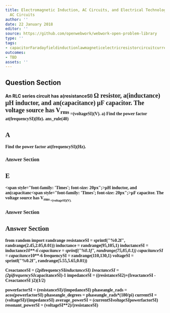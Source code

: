 ```yaml
---
title: Electromagnetic Induction, AC Circuits, and Electrical Technologies - RLC Series
  AC Circuits
author: ''
date: 22 January 2018
editor: ''
source: https://github.com/openwebwork/webwork-open-problem-library
type: ''
tags:
- capacitorFaradayfieldinductionlawmagneticelectricresistorcircuitcurrentresistorfrequencypowerOhms
outcomes:
- TBD
assets: ''
---
```


## Question Section 

<b>
An RLC series circuit has a(resistanceSI) <span style="font-family: 'Times'; font-size: 20px";>&Omega;<span>  resistor, a(inductance) <span style="font-family: 'Times'; font-size: 20px";>&mu;H<span> inductor, and an(capacitance) <span style="font-family: 'Times'; font-size: 20px";>&mu;F<span>  capacitor. The voltage source has V<sub>rms<sub> =(voltageSI)(V).
a) Find the power factor at(frequencySI)(Hz).
ans_rule(40)

## A
Find the power factor at(frequencySI)(Hz).
### Answer Section
## E
<span style="font-family: 'Times'; font-size: 20px";>&mu;H<span> inductor, and an(capacitanc<span style="font-family: 'Times'; font-size: 20px";>&mu;F<span>  capacitor. The voltage source has V<sub>rms<sub> =(voltageSI)(V).
### Answer Section


## Answer Section

from random import randrange
resistanceSI = sprintf("%0.2f", randrange(2.45,2.05,0.01))
inductance = randrange(95,105,1)
inductanceSI = inductance*10**-6
capacitance = sprintf("%0.1f", randrange(75,85,0.1))
capacitanceSI = capacitance*10**-6
frequencySI = randrange(110,130,1)
voltageSI = sprintf("%0.2f", randrange(5.55,5.65,0.01))

CreactanceSI = (2*pi*frequencySI*inductanceSI)
IreactanceSI = (2*pi*frequencySI*capacitanceSI)**-1
impedanceSI = ((resistanceSI**2)+(IreactanceSI -CreactanceSI )**2)**(1/2)

powerfactorSI = (resistanceSI)/(impedanceSI)
phaseangle_rads = acos(powerfactorSI)
phaseangle_degrees = phaseangle_rads*(180/pi)
currentSI = (voltageSI)/(impedanceSI)
average_powerSI = (currentSI*voltageSI*powerfactorSI)
resonant_powerSI = (voltageSI**2)/(resistanceSI)